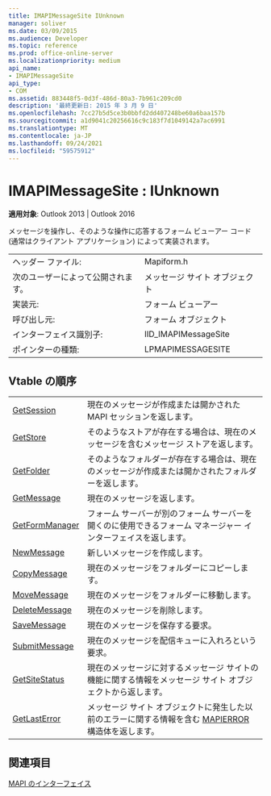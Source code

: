 ```yaml
---
title: IMAPIMessageSite IUnknown
manager: soliver
ms.date: 03/09/2015
ms.audience: Developer
ms.topic: reference
ms.prod: office-online-server
ms.localizationpriority: medium
api_name:
- IMAPIMessageSite
api_type:
- COM
ms.assetid: 883448f5-0d3f-486d-80a3-7b961c209cd0
description: '最終更新日: 2015 年 3 月 9 日'
ms.openlocfilehash: 7cc27b5d5ce3b0bbfd2dd407248be60a6baa157b
ms.sourcegitcommit: a1d9041c20256616c9c183f7d1049142a7ac6991
ms.translationtype: MT
ms.contentlocale: ja-JP
ms.lasthandoff: 09/24/2021
ms.locfileid: "59575912"
---
```

# <a name="imapimessagesite--iunknown"></a>IMAPIMessageSite : IUnknown

  
  
**適用対象**: Outlook 2013 | Outlook 2016 
  
メッセージを操作し、そのような操作に応答するフォーム ビューアー コード (通常はクライアント アプリケーション) によって実装されます。
  
|||
|:-----|:-----|
|ヘッダー ファイル:  <br/> |Mapiform.h  <br/> |
|次のユーザーによって公開されます。  <br/> |メッセージ サイト オブジェクト  <br/> |
|実装元:  <br/> |フォーム ビューアー  <br/> |
|呼び出し元:  <br/> |フォーム オブジェクト  <br/> |
|インターフェイス識別子:  <br/> |IID_IMAPIMessageSite  <br/> |
|ポインターの種類:  <br/> |LPMAPIMESSAGESITE  <br/> |
   
## <a name="vtable-order"></a>Vtable の順序

|||
|:-----|:-----|
|[GetSession](imapimessagesite-getsession.md) <br/> |現在のメッセージが作成または開かされた MAPI セッションを返します。  <br/> |
|[GetStore](imapimessagesite-getstore.md) <br/> |そのようなストアが存在する場合は、現在のメッセージを含むメッセージ ストアを返します。  <br/> |
|[GetFolder](imapimessagesite-getfolder.md) <br/> |そのようなフォルダーが存在する場合は、現在のメッセージが作成または開かされたフォルダーを返します。  <br/> |
|[GetMessage](imapimessagesite-getmessage.md) <br/> |現在のメッセージを返します。  <br/> |
|[GetFormManager](imapimessagesite-getformmanager.md) <br/> |フォーム サーバーが別のフォーム サーバーを開くのに使用できるフォーム マネージャー インターフェイスを返します。  <br/> |
|[NewMessage](imapimessagesite-newmessage.md) <br/> |新しいメッセージを作成します。  <br/> |
|[CopyMessage](imapimessagesite-copymessage.md) <br/> |現在のメッセージをフォルダーにコピーします。  <br/> |
|[MoveMessage](imapimessagesite-movemessage.md) <br/> |現在のメッセージをフォルダーに移動します。  <br/> |
|[DeleteMessage](imapimessagesite-deletemessage.md) <br/> |現在のメッセージを削除します。  <br/> |
|[SaveMessage](imapimessagesite-savemessage.md) <br/> |現在のメッセージを保存する要求。  <br/> |
|[SubmitMessage](imapimessagesite-submitmessage.md) <br/> |現在のメッセージを配信キューに入れろという要求。  <br/> |
|[GetSiteStatus](imapimessagesite-getsitestatus.md) <br/> |現在のメッセージに対するメッセージ サイトの機能に関する情報をメッセージ サイト オブジェクトから返します。  <br/> |
|[GetLastError](imapimessagesite-getlasterror.md) <br/> |メッセージ サイト オブジェクトに発生した以前のエラーに関する情報を含む [MAPIERROR](mapierror.md) 構造体を返します。  <br/> |
   
## <a name="see-also"></a>関連項目



[MAPI のインターフェイス](mapi-interfaces.md)

